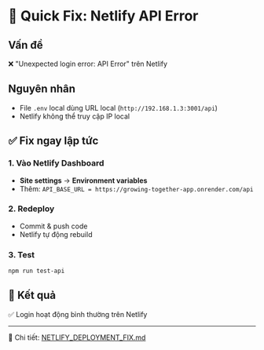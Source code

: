 # 🚀 Quick Fix: Netlify API Error

## Vấn đề

❌ "Unexpected login error: API Error" trên Netlify

## Nguyên nhân

- File `.env` local dùng URL local (`http://192.168.1.3:3001/api`)
- Netlify không thể truy cập IP local

## ✅ Fix ngay lập tức

### 1. Vào Netlify Dashboard

- **Site settings** → **Environment variables**
- Thêm: `API_BASE_URL = https://growing-together-app.onrender.com/api`

### 2. Redeploy

- Commit & push code
- Netlify tự động rebuild

### 3. Test

```bash
npm run test-api
```

## 🎯 Kết quả

✅ Login hoạt động bình thường trên Netlify

---

📖 Chi tiết: [NETLIFY_DEPLOYMENT_FIX.md](./NETLIFY_DEPLOYMENT_FIX.md)
